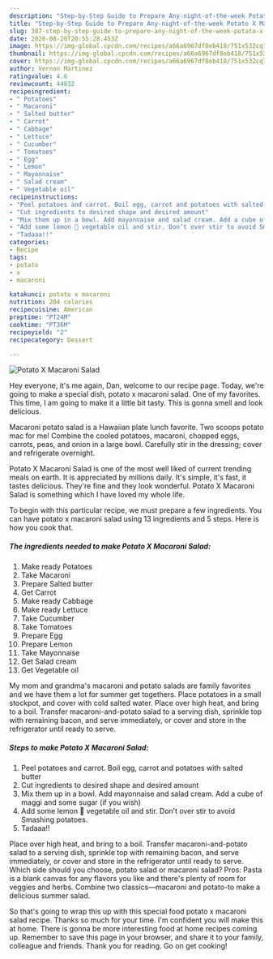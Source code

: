 ```yaml
---
description: "Step-by-Step Guide to Prepare Any-night-of-the-week Potato X Macaroni Salad"
title: "Step-by-Step Guide to Prepare Any-night-of-the-week Potato X Macaroni Salad"
slug: 387-step-by-step-guide-to-prepare-any-night-of-the-week-potato-x-macaroni-salad
date: 2020-08-20T20:55:28.453Z
image: https://img-global.cpcdn.com/recipes/a66a6967df8eb418/751x532cq70/potato-x-macaroni-salad-recipe-main-photo.jpg
thumbnail: https://img-global.cpcdn.com/recipes/a66a6967df8eb418/751x532cq70/potato-x-macaroni-salad-recipe-main-photo.jpg
cover: https://img-global.cpcdn.com/recipes/a66a6967df8eb418/751x532cq70/potato-x-macaroni-salad-recipe-main-photo.jpg
author: Vernon Martinez
ratingvalue: 4.6
reviewcount: 44832
recipeingredient:
- " Potatoes"
- " Macaroni"
- " Salted butter"
- " Carrot"
- " Cabbage"
- " Lettuce"
- " Cucumber"
- " Tomatoes"
- " Egg"
- " Lemon"
- " Mayonnaise"
- " Salad cream"
- " Vegetable oil"
recipeinstructions:
- "Peel potatoes and carrot. Boil egg, carrot and potatoes with salted butter"
- "Cut ingredients to desired shape and desired amount"
- "Mix them up in a bowl. Add mayonnaise and salad cream. Add a cube of maggi and some sugar (if you wish)"
- "Add some lemon 🍋 vegetable oil and stir. Don’t over stir to avoid Smashing potatoes."
- "Tadaaa!!"
categories:
- Recipe
tags:
- potato
- x
- macaroni

katakunci: potato x macaroni 
nutrition: 204 calories
recipecuisine: American
preptime: "PT24M"
cooktime: "PT36M"
recipeyield: "2"
recipecategory: Dessert

---
```



![Potato X Macaroni Salad](https://img-global.cpcdn.com/recipes/a66a6967df8eb418/751x532cq70/potato-x-macaroni-salad-recipe-main-photo.jpg)

Hey everyone, it's me again, Dan, welcome to our recipe page. Today, we're going to make a special dish, potato x macaroni salad. One of my favorites. This time, I am going to make it a little bit tasty. This is gonna smell and look delicious.

Macaroni potato salad is a Hawaiian plate lunch favorite. Two scoops potato mac for me! Combine the cooled potatoes, macaroni, chopped eggs, carrots, peas, and onion in a large bowl. Carefully stir in the dressing; cover and refrigerate overnight.

Potato X Macaroni Salad is one of the most well liked of current trending meals on earth. It is appreciated by millions daily. It's simple, it's fast, it tastes delicious. They're fine and they look wonderful. Potato X Macaroni Salad is something which I have loved my whole life.


To begin with this particular recipe, we must prepare a few ingredients. You can have potato x macaroni salad using 13 ingredients and 5 steps. Here is how you cook that.

<!--inarticleads1-->

##### The ingredients needed to make Potato X Macaroni Salad:

1. Make ready  Potatoes
1. Take  Macaroni
1. Prepare  Salted butter
1. Get  Carrot
1. Make ready  Cabbage
1. Make ready  Lettuce
1. Take  Cucumber
1. Take  Tomatoes
1. Prepare  Egg
1. Prepare  Lemon
1. Take  Mayonnaise
1. Get  Salad cream
1. Get  Vegetable oil


My mom and grandma&#39;s macaroni and potato salads are family favorites and we have them a lot for summer get togethers. Place potatoes in a small stockpot, and cover with cold salted water. Place over high heat, and bring to a boil. Transfer macaroni-and-potato salad to a serving dish, sprinkle top with remaining bacon, and serve immediately, or cover and store in the refrigerator until ready to serve. 

<!--inarticleads2-->

##### Steps to make Potato X Macaroni Salad:

1. Peel potatoes and carrot. Boil egg, carrot and potatoes with salted butter
1. Cut ingredients to desired shape and desired amount
1. Mix them up in a bowl. Add mayonnaise and salad cream. Add a cube of maggi and some sugar (if you wish)
1. Add some lemon 🍋 vegetable oil and stir. Don’t over stir to avoid Smashing potatoes.
1. Tadaaa!!


Place over high heat, and bring to a boil. Transfer macaroni-and-potato salad to a serving dish, sprinkle top with remaining bacon, and serve immediately, or cover and store in the refrigerator until ready to serve. Which side should you choose, potato salad or macaroni salad? Pros: Pasta is a blank canvas for any flavors you like and there&#39;s plenty of room for veggies and herbs. Combine two classics—macaroni and potato-to make a delicious summer salad. 

So that's going to wrap this up with this special food potato x macaroni salad recipe. Thanks so much for your time. I'm confident you will make this at home. There is gonna be more interesting food at home recipes coming up. Remember to save this page in your browser, and share it to your family, colleague and friends. Thank you for reading. Go on get cooking!
